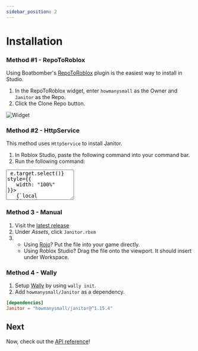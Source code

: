 ```yaml
---
sidebar_position: 2
---
```


# Installation

### Method #1 - RepoToRoblox

Using Boatbomber's [RepoToRoblox](https://devforum.roblox.com/t/repotoroblox-simple-and-quick-github-cloning-into-your-explorer/1000272) plugin is the easiest way to install in Studio.

1. In the RepoToRoblox widget, enter `howmanysmall` as the Owner and `Janitor` as the Repo.
2. Click the Clone Repo button.

![Widget](https://i.imgur.com/mOYl9T1.png)

### Method #2 - HttpService

This method uses `HttpService` to install Janitor.

1. In Roblox Studio, paste the following command into your command bar.
2. Run the following command:

<textarea readonly rows="5" onClick={e => e.target.select()} style={{
   width: "100%"
}}>
   {`local ReplicatedStorage = game:GetService("ReplicatedStorage")
local HttpService = game:GetService("HttpService")
local HttpEnabled = HttpService.HttpEnabled
HttpService.HttpEnabled = true
local function RequestAsync(RequestDictionary)
	return HttpService:RequestAsync(RequestDictionary)
end
local function GetAsync(Url, Headers)
	Headers["cache-control"] = "no-cache"
	local Success, ResponseDictionary = pcall(RequestAsync, {
		Headers = Headers;
		Method = "GET";
		Url = Url;
	})
	if Success then
		if ResponseDictionary.Success then
			return ResponseDictionary.Body
		else
			return false, string.format("HTTP %d: %s", ResponseDictionary.StatusCode, ResponseDictionary.StatusMessage)
		end
	else
		return false, ResponseDictionary
	end
end
local function Initify(Root)
	local InitFile = Root:FindFirstChild("init") or Root:FindFirstChild("init.lua") or Root:FindFirstChild("init.client.lua") or Root:FindFirstChild("init.server.lua")
	if InitFile then
		InitFile.Name = Root.Name
		InitFile.Parent = Root.Parent
		for _, Child in ipairs(Root:GetChildren()) do
			Child.Parent = InitFile
		end
		Root:Destroy()
		Root = InitFile
	end
	for _, Child in ipairs(Root:GetChildren()) do
		Initify(Child)
	end
	return Root
end
local FilesList = HttpService:JSONDecode(assert(GetAsync(
	"https://api.github.com/repos/howmanysmall/Janitor/contents/src",
	{accept = "application/vnd.github.v3+json"}
)))
local Janitor = Instance.new("Folder")
Janitor.Name = "Janitor"
for _, FileData in ipairs(FilesList) do
	local ModuleScript = Instance.new("ModuleScript")
	ModuleScript.Name = tostring(string.match(FileData.name, "(%w+)%.lua"))
	local Success, Source = GetAsync(FileData.download_url, {})
	if not Success then
		ModuleScript.Source = string.format("-- %s", tostring(Source))
	else
		ModuleScript.Source = tostring(Success)
	end
	ModuleScript.Parent = Janitor
end
Janitor.Parent = ReplicatedStorage
Initify(Janitor)
HttpService.HttpEnabled = HttpEnabled`}
</textarea>

### Method 3 - Manual

1. Visit the [latest release](https://github.com/howmanysmall/Janitor/releases)
2. Under *Assets*, click `Janitor.rbxm`
3. - Using [Rojo](https://rojo.space/)? Put the file into your game directly.
   - Using Roblox Studio? Drag the file onto the viewport. It should insert under Workspace.

### Method 4 - Wally

1. Setup [Wally](https://wally.run/) by using `wally init`.
2. Add `howmanysmall/Janitor` as a dependency.

```toml
[dependencies]
Janitor = "howmanysmall/janitor@^1.15.4"
```

## Next

Now, check out the [API reference](/api/Janitor)!
